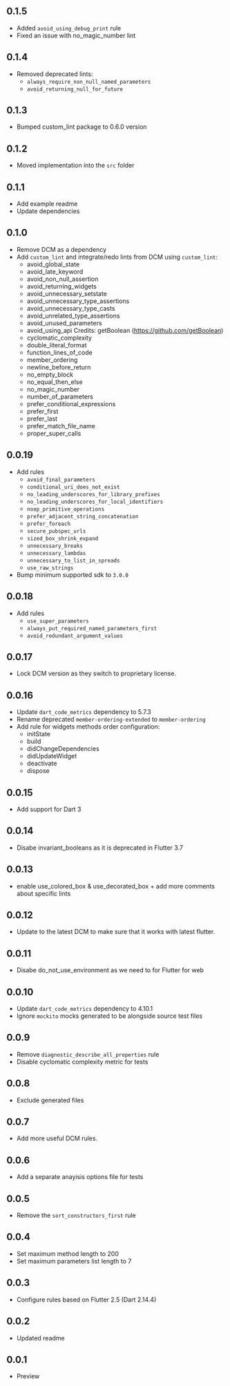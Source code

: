 ## 0.1.5

- Added `avoid_using_debug_print` rule
- Fixed an issue with no_magic_number lint

## 0.1.4

- Removed deprecated lints:
  - `always_require_non_null_named_parameters`
  - `avoid_returning_null_for_future`

## 0.1.3

- Bumped custom_lint package to 0.6.0 version

## 0.1.2

- Moved implementation into the `src` folder

## 0.1.1

- Add example readme
- Update dependencies

## 0.1.0

- Remove DCM as a dependency
- Add `custom_lint` and integrate/redo lints from DCM using `custom_lint`:
  - avoid_global_state
  - avoid_late_keyword
  - avoid_non_null_assertion
  - avoid_returning_widgets
  - avoid_unnecessary_setstate
  - avoid_unnecessary_type_assertions
  - avoid_unnecessary_type_casts
  - avoid_unrelated_type_assertions
  - avoid_unused_parameters
  - avoid_using_api
    Credits: getBoolean (https://github.com/getBoolean)
  - cyclomatic_complexity
  - double_literal_format
  - function_lines_of_code
  - member_ordering
  - newline_before_return
  - no_empty_block
  - no_equal_then_else
  - no_magic_number
  - number_of_parameters
  - prefer_conditional_expressions
  - prefer_first
  - prefer_last
  - prefer_match_file_name
  - proper_super_calls

## 0.0.19

- Add rules
  - `avoid_final_parameters`
  - `conditional_uri_does_not_exist`
  - `no_leading_underscores_for_library_prefixes`
  - `no_leading_underscores_for_local_identifiers`
  - `noop_primitive_operations`
  - `prefer_adjacent_string_concatenation`
  - `prefer_foreach`
  - `secure_pubspec_urls`
  - `sized_box_shrink_expand`
  - `unnecessary_breaks`
  - `unnecessary_lambdas`
  - `unnecessary_to_list_in_spreads`
  - `use_raw_strings`
- Bump minimum supported sdk to `3.0.0`

## 0.0.18

- Add rules
  - `use_super_parameters`
  - `always_put_required_named_parameters_first`
  - `avoid_redundant_argument_values`

## 0.0.17

- Lock DCM version as they switch to proprietary license.

## 0.0.16

- Update `dart_code_metrics` dependency to 5.7.3
- Rename deprecated `member-ordering-extended` to `member-ordering`
- Add rule for widgets methods order configuration:
    - initState
    - build
    - didChangeDependencies
    - didUpdateWidget
    - deactivate
    - dispose

## 0.0.15

- Add support for Dart 3

## 0.0.14

- Disabe invariant_booleans as it is deprecated in Flutter 3.7

## 0.0.13

- enable use_colored_box & use_decorated_box + add more comments about specific lints

## 0.0.12

- Update to the latest DCM to make sure that it works with latest flutter.

## 0.0.11

- Disabe do_not_use_environment as we need to for Flutter for web

## 0.0.10

- Update `dart_code_metrics` dependency to 4.10.1
- Ignore `mockito` mocks generated to be alongside source test files

## 0.0.9

- Remove `diagnostic_describe_all_properties` rule
- Disable cyclomatic complexity metric for tests

## 0.0.8

- Exclude generated files

## 0.0.7

- Add more useful DCM rules.

## 0.0.6

- Add a separate anayisis options file for tests

## 0.0.5

- Remove the `sort_constructors_first` rule

## 0.0.4

- Set maximum method length to 200
- Set maximum parameters list length to 7

## 0.0.3

- Configure rules based on Flutter 2.5 (Dart 2.14.4)

## 0.0.2

- Updated readme

## 0.0.1

- Preview
